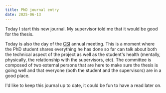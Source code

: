 ```yaml
---
title: PhD journal entry
date: 2025-06-13
---
```


Today I start this new journal. My supervisor told me that it would be good for the thesis.

Today is also the day of the [CSI](https://webusers.i3s.unice.fr/edstic/4-5-csi-fr.php) annual
meeting. This is a moment where the PhD student shares everything he has done so far can talk about
both the technical aspect of the project as well as the student's health (mentally, physically, the
relationship with the supervisors, etc). The committee is composed of two external persons that are
here to make sure the thesis is going well and that everyone (both the student and the supervisors)
are in a good place.

I'd like to keep this journal up to date, it could be fun to have a read later on.
